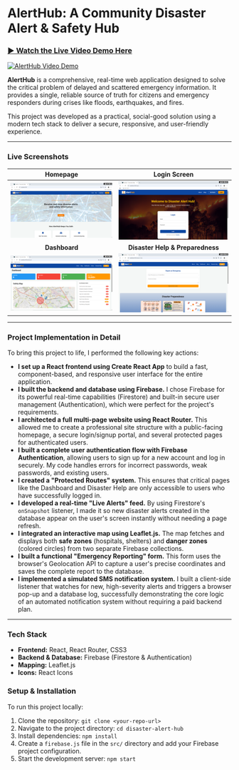 # AlertHub: A Community Disaster Alert & Safety Hub

### [▶️ Watch the Live Video Demo Here](demo/alert-hub-demo.mp4)

[![AlertHub Video Demo](screenshots/demo-thumbnail.png)](demo/alert-hub-demo.mp4)

**AlertHub** is a comprehensive, real-time web application designed to solve the critical problem of delayed and scattered emergency information. It provides a single, reliable source of truth for citizens and emergency responders during crises like floods, earthquakes, and fires.

This project was developed as a practical, social-good solution using a modern tech stack to deliver a secure, responsive, and user-friendly experience.

---

### **Live Screenshots**

| Homepage | Login Screen |
| :---: | :---: |
| ![Homepage](screenshots/01-homepage.png) | ![Login Page](screenshots/02-loginpage.png) |
| **Dashboard** | **Disaster Help & Preparedness** |
| ![Dashboard](screenshots/03-dashboard.png) | ![Disaster Help Page](screenshots/04-disaster-help.png) |

---

### **Project Implementation in Detail**

To bring this project to life, I performed the following key actions:

*   **I set up a React frontend using Create React App** to build a fast, component-based, and responsive user interface for the entire application.
*   **I built the backend and database using Firebase.** I chose Firebase for its powerful real-time capabilities (Firestore) and built-in secure user management (Authentication), which were perfect for the project's requirements.
*   **I architected a full multi-page website using React Router.** This allowed me to create a professional site structure with a public-facing homepage, a secure login/signup portal, and several protected pages for authenticated users.
*   **I built a complete user authentication flow with Firebase Authentication**, allowing users to sign up for a new account and log in securely. My code handles errors for incorrect passwords, weak passwords, and existing users.
*   **I created a "Protected Routes" system.** This ensures that critical pages like the Dashboard and Disaster Help are only accessible to users who have successfully logged in.
*   **I developed a real-time "Live Alerts" feed.** By using Firestore's `onSnapshot` listener, I made it so new disaster alerts created in the database appear on the user's screen instantly without needing a page refresh.
*   **I integrated an interactive map using Leaflet.js.** The map fetches and displays both **safe zones** (hospitals, shelters) and **danger zones** (colored circles) from two separate Firebase collections.
*   **I built a functional "Emergency Reporting" form.** This form uses the browser's Geolocation API to capture a user's precise coordinates and saves the complete report to the database.
*   **I implemented a simulated SMS notification system.** I built a client-side listener that watches for new, high-severity alerts and triggers a browser pop-up and a database log, successfully demonstrating the core logic of an automated notification system without requiring a paid backend plan.

---

### **Tech Stack**

*   **Frontend:** React, React Router, CSS3
*   **Backend & Database:** Firebase (Firestore & Authentication)
*   **Mapping:** Leaflet.js
*   **Icons:** React Icons

### **Setup & Installation**

To run this project locally:

1.  Clone the repository: `git clone <your-repo-url>`
2.  Navigate to the project directory: `cd disaster-alert-hub`
3.  Install dependencies: `npm install`
4.  Create a `firebase.js` file in the `src/` directory and add your Firebase project configuration.
5.  Start the development server: `npm start`
